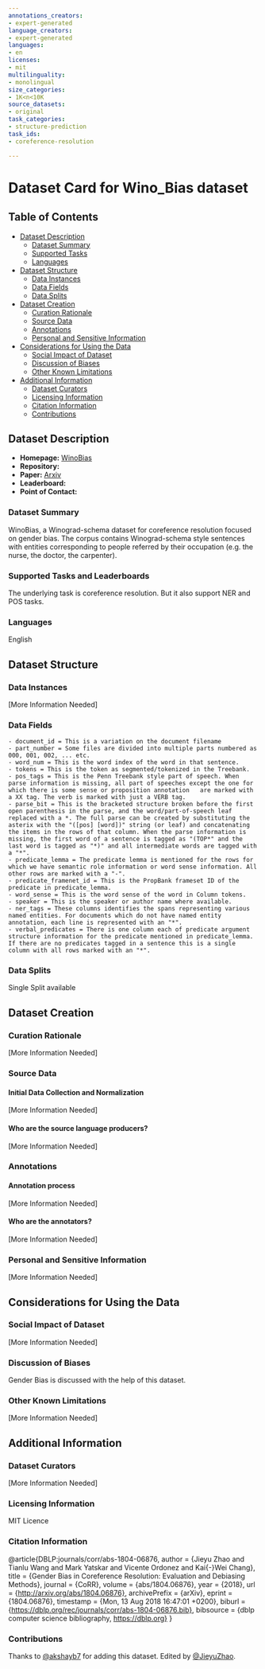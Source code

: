 ```yaml
---
annotations_creators:
- expert-generated
language_creators:
- expert-generated
languages:
- en
licenses:
- mit
multilinguality:
- monolingual
size_categories:
- 1K<n<10K
source_datasets:
- original
task_categories:
- structure-prediction
task_ids:
- coreference-resolution

---
```


# Dataset Card for Wino_Bias dataset

## Table of Contents
- [Dataset Description](#dataset-description)
  - [Dataset Summary](#dataset-summary)
  - [Supported Tasks](#supported-tasks-and-leaderboards)
  - [Languages](#languages)
- [Dataset Structure](#dataset-structure)
  - [Data Instances](#data-instances)
  - [Data Fields](#data-instances)
  - [Data Splits](#data-instances)
- [Dataset Creation](#dataset-creation)
  - [Curation Rationale](#curation-rationale)
  - [Source Data](#source-data)
  - [Annotations](#annotations)
  - [Personal and Sensitive Information](#personal-and-sensitive-information)
- [Considerations for Using the Data](#considerations-for-using-the-data)
  - [Social Impact of Dataset](#social-impact-of-dataset)
  - [Discussion of Biases](#discussion-of-biases)
  - [Other Known Limitations](#other-known-limitations)
- [Additional Information](#additional-information)
  - [Dataset Curators](#dataset-curators)
  - [Licensing Information](#licensing-information)
  - [Citation Information](#citation-information)
  - [Contributions](#contributions)

## Dataset Description

- **Homepage:** [WinoBias](https://uclanlp.github.io/corefBias/overview)
- **Repository:**
- **Paper:** [Arxiv](https://arxiv.org/abs/1804.06876)
- **Leaderboard:**
- **Point of Contact:**

### Dataset Summary

WinoBias, a Winograd-schema dataset for coreference resolution focused on gender bias.
The corpus contains Winograd-schema style sentences with entities corresponding to people
referred by their occupation (e.g. the nurse, the doctor, the carpenter).

### Supported Tasks and Leaderboards

The underlying task is coreference resolution. But it also support NER and POS tasks.

### Languages

English

## Dataset Structure

### Data Instances

[More Information Needed]

### Data Fields

    - document_id = This is a variation on the document filename
    - part_number = Some files are divided into multiple parts numbered as 000, 001, 002, ... etc.
    - word_num = This is the word index of the word in that sentence.
    - tokens = This is the token as segmented/tokenized in the Treebank.
    - pos_tags = This is the Penn Treebank style part of speech. When parse information is missing, all part of speeches except the one for which there is some sense or proposition annotation   are marked with a XX tag. The verb is marked with just a VERB tag.
    - parse_bit = This is the bracketed structure broken before the first open parenthesis in the parse, and the word/part-of-speech leaf replaced with a *. The full parse can be created by substituting the asterix with the "([pos] [word])" string (or leaf) and concatenating the items in the rows of that column. When the parse information is missing, the first word of a sentence is tagged as "(TOP*" and the last word is tagged as "*)" and all intermediate words are tagged with a "*".
    - predicate_lemma = The predicate lemma is mentioned for the rows for which we have semantic role information or word sense information. All other rows are marked with a "-".
    - predicate_framenet_id = This is the PropBank frameset ID of the predicate in predicate_lemma.
    - word_sense = This is the word sense of the word in Column tokens.
    - speaker = This is the speaker or author name where available.
    - ner_tags = These columns identifies the spans representing various named entities. For documents which do not have named entity annotation, each line is represented with an "*".
    - verbal_predicates = There is one column each of predicate argument structure information for the predicate mentioned in predicate_lemma. If there are no predicates tagged in a sentence this is a single column with all rows marked with an "*".

### Data Splits

Single Split available

## Dataset Creation

### Curation Rationale

[More Information Needed]

### Source Data

#### Initial Data Collection and Normalization

[More Information Needed]

#### Who are the source language producers?

[More Information Needed]

### Annotations

#### Annotation process

[More Information Needed]

#### Who are the annotators?

[More Information Needed]

### Personal and Sensitive Information

[More Information Needed]

## Considerations for Using the Data

### Social Impact of Dataset

[More Information Needed]

### Discussion of Biases

Gender Bias is discussed with the help of this dataset.

### Other Known Limitations

[More Information Needed]

## Additional Information

### Dataset Curators

[More Information Needed]

### Licensing Information

MIT Licence

### Citation Information

@article{DBLP:journals/corr/abs-1804-06876,
  author    = {Jieyu Zhao and
               Tianlu Wang and
               Mark Yatskar and
               Vicente Ordonez and
               Kai{-}Wei Chang},
  title     = {Gender Bias in Coreference Resolution: Evaluation and Debiasing Methods},
  journal   = {CoRR},
  volume    = {abs/1804.06876},
  year      = {2018},
  url       = {http://arxiv.org/abs/1804.06876},
  archivePrefix = {arXiv},
  eprint    = {1804.06876},
  timestamp = {Mon, 13 Aug 2018 16:47:01 +0200},
  biburl    = {https://dblp.org/rec/journals/corr/abs-1804-06876.bib},
  bibsource = {dblp computer science bibliography, https://dblp.org}
}

### Contributions

Thanks to [@akshayb7](https://github.com/akshayb7) for adding this dataset. Edited by [@JieyuZhao](https://github.com/JieyuZhao).